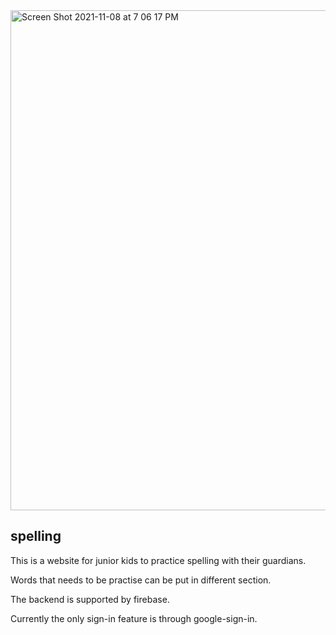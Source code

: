 <img width="800" alt="Screen Shot 2021-11-08 at 7 06 17 PM" src="https://user-images.githubusercontent.com/48194238/140837831-e0a681fb-5038-4b90-94ad-14cd0c1bfd7c.png">

## spelling
This is a website for junior kids to practice spelling with their guardians.

Words that needs to be practise can be put in different section.

The backend is supported by firebase.

Currently the only sign-in feature is through google-sign-in.
